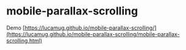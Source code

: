 # mobile-parallax-scrolling

Demo [https://lucamug.github.io/mobile-parallax-scrolling/](https://lucamug.github.io/mobile-parallax-scrolling/mobile-parallax-scrolling.html)
